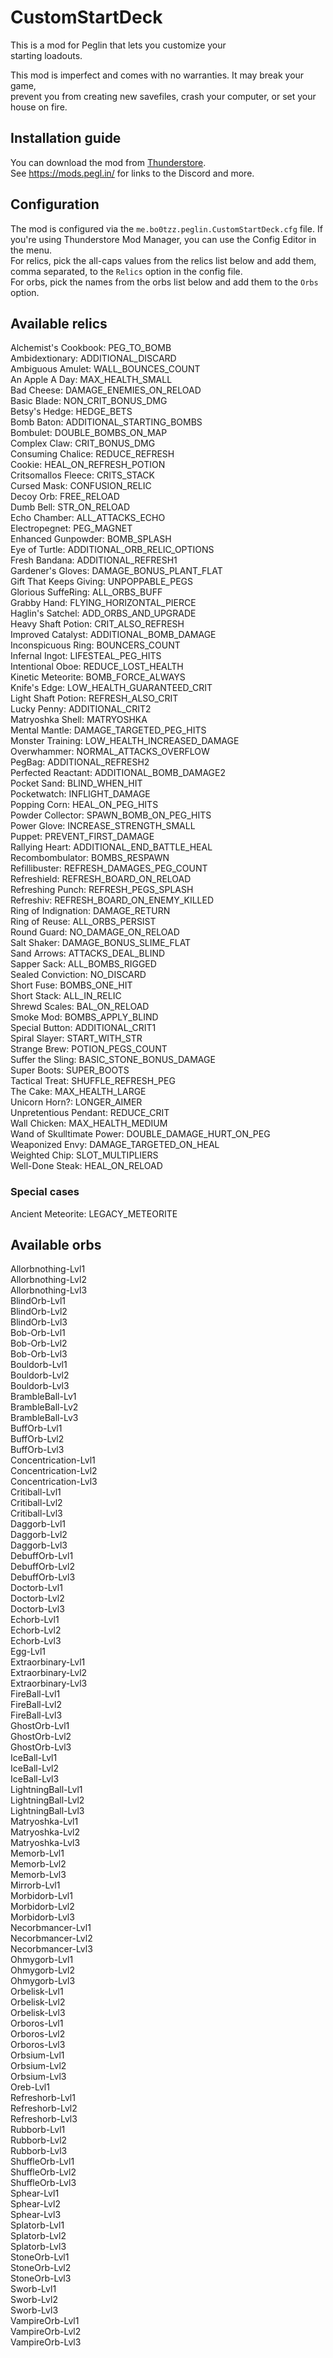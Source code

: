 ﻿# CustomStartDeck    
This is a mod for Peglin that lets you customize your  
starting loadouts.  
  
This mod is imperfect and comes with no warranties. It may break your game,  
prevent you from creating new savefiles, crash your computer, or set your house on fire.  
  
## Installation guide  
You can download the mod from [Thunderstore](https://peglin.thunderstore.io/).     
See https://mods.pegl.in/ for links to the Discord and more.  
  
## Configuration  
The mod is configured via the `me.bo0tzz.peglin.CustomStartDeck.cfg` file. If you're using Thunderstore Mod Manager, you can use the Config Editor in the menu.     
For relics, pick the all-caps values from the relics list below and add them, comma separated, to the `Relics` option in the config file.    
For orbs, pick the names from the orbs list below and add them to the `Orbs` option.  
  
## Available relics    
Alchemist's Cookbook: PEG_TO_BOMB  
Ambidextionary: ADDITIONAL_DISCARD  
Ambiguous Amulet: WALL_BOUNCES_COUNT  
An Apple A Day: MAX_HEALTH_SMALL  
Bad Cheese: DAMAGE_ENEMIES_ON_RELOAD  
Basic Blade: NON_CRIT_BONUS_DMG  
Betsy's Hedge: HEDGE_BETS  
Bomb Baton: ADDITIONAL_STARTING_BOMBS  
Bombulet: DOUBLE_BOMBS_ON_MAP  
Complex Claw: CRIT_BONUS_DMG  
Consuming Chalice: REDUCE_REFRESH  
Cookie: HEAL_ON_REFRESH_POTION  
Critsomallos Fleece: CRITS_STACK  
Cursed Mask: CONFUSION_RELIC  
Decoy Orb: FREE_RELOAD  
Dumb Bell: STR_ON_RELOAD  
Echo Chamber: ALL_ATTACKS_ECHO  
Electropegnet: PEG_MAGNET  
Enhanced Gunpowder: BOMB_SPLASH  
Eye of Turtle: ADDITIONAL_ORB_RELIC_OPTIONS  
Fresh Bandana: ADDITIONAL_REFRESH1  
Gardener's Gloves: DAMAGE_BONUS_PLANT_FLAT  
Gift That Keeps Giving: UNPOPPABLE_PEGS  
Glorious SuffeRing: ALL_ORBS_BUFF  
Grabby Hand: FLYING_HORIZONTAL_PIERCE  
Haglin's Satchel: ADD_ORBS_AND_UPGRADE  
Heavy Shaft Potion: CRIT_ALSO_REFRESH  
Improved Catalyst: ADDITIONAL_BOMB_DAMAGE  
Inconspicuous Ring: BOUNCERS_COUNT  
Infernal Ingot: LIFESTEAL_PEG_HITS  
Intentional Oboe: REDUCE_LOST_HEALTH  
Kinetic Meteorite: BOMB_FORCE_ALWAYS  
Knife's Edge: LOW_HEALTH_GUARANTEED_CRIT  
Light Shaft Potion: REFRESH_ALSO_CRIT  
Lucky Penny: ADDITIONAL_CRIT2  
Matryoshka Shell: MATRYOSHKA  
Mental Mantle: DAMAGE_TARGETED_PEG_HITS  
Monster Training: LOW_HEALTH_INCREASED_DAMAGE  
Overwhammer: NORMAL_ATTACKS_OVERFLOW  
PegBag: ADDITIONAL_REFRESH2  
Perfected Reactant: ADDITIONAL_BOMB_DAMAGE2  
Pocket Sand: BLIND_WHEN_HIT  
Pocketwatch: INFLIGHT_DAMAGE  
Popping Corn: HEAL_ON_PEG_HITS  
Powder Collector: SPAWN_BOMB_ON_PEG_HITS  
Power Glove: INCREASE_STRENGTH_SMALL  
Puppet: PREVENT_FIRST_DAMAGE  
Rallying Heart: ADDITIONAL_END_BATTLE_HEAL  
Recombombulator: BOMBS_RESPAWN  
Refillibuster: REFRESH_DAMAGES_PEG_COUNT  
Refreshield: REFRESH_BOARD_ON_RELOAD  
Refreshing Punch: REFRESH_PEGS_SPLASH  
Refreshiv: REFRESH_BOARD_ON_ENEMY_KILLED  
Ring of Indignation: DAMAGE_RETURN  
Ring of Reuse: ALL_ORBS_PERSIST  
Round Guard: NO_DAMAGE_ON_RELOAD  
Salt Shaker: DAMAGE_BONUS_SLIME_FLAT  
Sand Arrows: ATTACKS_DEAL_BLIND  
Sapper Sack: ALL_BOMBS_RIGGED  
Sealed Conviction: NO_DISCARD  
Short Fuse: BOMBS_ONE_HIT  
Short Stack: ALL_IN_RELIC  
Shrewd Scales: BAL_ON_RELOAD  
Smoke Mod: BOMBS_APPLY_BLIND  
Special Button: ADDITIONAL_CRIT1  
Spiral Slayer: START_WITH_STR  
Strange Brew: POTION_PEGS_COUNT  
Suffer the Sling: BASIC_STONE_BONUS_DAMAGE  
Super Boots: SUPER_BOOTS  
Tactical Treat: SHUFFLE_REFRESH_PEG  
The Cake: MAX_HEALTH_LARGE  
Unicorn Horn?: LONGER_AIMER  
Unpretentious Pendant: REDUCE_CRIT  
Wall Chicken: MAX_HEALTH_MEDIUM  
Wand of Skulltimate Power: DOUBLE_DAMAGE_HURT_ON_PEG  
Weaponized Envy: DAMAGE_TARGETED_ON_HEAL  
Weighted Chip: SLOT_MULTIPLIERS  
Well-Done Steak: HEAL_ON_RELOAD  
  
### Special cases  
Ancient Meteorite: LEGACY_METEORITE    
  
## Available orbs  
Allorbnothing-Lvl1  
Allorbnothing-Lvl2  
Allorbnothing-Lvl3  
BlindOrb-Lvl1  
BlindOrb-Lvl2  
BlindOrb-Lvl3  
Bob-Orb-Lvl1  
Bob-Orb-Lvl2  
Bob-Orb-Lvl3  
Bouldorb-Lvl1  
Bouldorb-Lvl2  
Bouldorb-Lvl3  
BrambleBall-Lv1  
BrambleBall-Lv2  
BrambleBall-Lv3  
BuffOrb-Lvl1  
BuffOrb-Lvl2  
BuffOrb-Lvl3  
Concentrication-Lvl1  
Concentrication-Lvl2  
Concentrication-Lvl3  
Critiball-Lvl1  
Critiball-Lvl2  
Critiball-Lvl3  
Daggorb-Lvl1  
Daggorb-Lvl2  
Daggorb-Lvl3  
DebuffOrb-Lvl1  
DebuffOrb-Lvl2  
DebuffOrb-Lvl3  
Doctorb-Lvl1  
Doctorb-Lvl2  
Doctorb-Lvl3  
Echorb-Lvl1  
Echorb-Lvl2  
Echorb-Lvl3  
Egg-Lvl1  
Extraorbinary-Lvl1  
Extraorbinary-Lvl2  
Extraorbinary-Lvl3  
FireBall-Lvl1  
FireBall-Lvl2  
FireBall-Lvl3  
GhostOrb-Lvl1  
GhostOrb-Lvl2  
GhostOrb-Lvl3  
IceBall-Lvl1  
IceBall-Lvl2  
IceBall-Lvl3  
LightningBall-Lvl1  
LightningBall-Lvl2  
LightningBall-Lvl3  
Matryoshka-Lvl1  
Matryoshka-Lvl2  
Matryoshka-Lvl3  
Memorb-Lvl1  
Memorb-Lvl2  
Memorb-Lvl3  
Mirrorb-Lvl1  
Morbidorb-Lvl1  
Morbidorb-Lvl2  
Morbidorb-Lvl3  
Necorbmancer-Lvl1  
Necorbmancer-Lvl2  
Necorbmancer-Lvl3  
Ohmygorb-Lvl1  
Ohmygorb-Lvl2  
Ohmygorb-Lvl3  
Orbelisk-Lvl1  
Orbelisk-Lvl2  
Orbelisk-Lvl3  
Orboros-Lvl1  
Orboros-Lvl2  
Orboros-Lvl3  
Orbsium-Lvl1  
Orbsium-Lvl2  
Orbsium-Lvl3  
Oreb-Lvl1  
Refreshorb-Lvl1  
Refreshorb-Lvl2  
Refreshorb-Lvl3  
Rubborb-Lvl1  
Rubborb-Lvl2  
Rubborb-Lvl3  
ShuffleOrb-Lvl1  
ShuffleOrb-Lvl2  
ShuffleOrb-Lvl3  
Sphear-Lvl1  
Sphear-Lvl2  
Sphear-Lvl3  
Splatorb-Lvl1  
Splatorb-Lvl2  
Splatorb-Lvl3  
StoneOrb-Lvl1  
StoneOrb-Lvl2  
StoneOrb-Lvl3  
Sworb-Lvl1  
Sworb-Lvl2  
Sworb-Lvl3  
VampireOrb-Lvl1  
VampireOrb-Lvl2  
VampireOrb-Lvl3  
